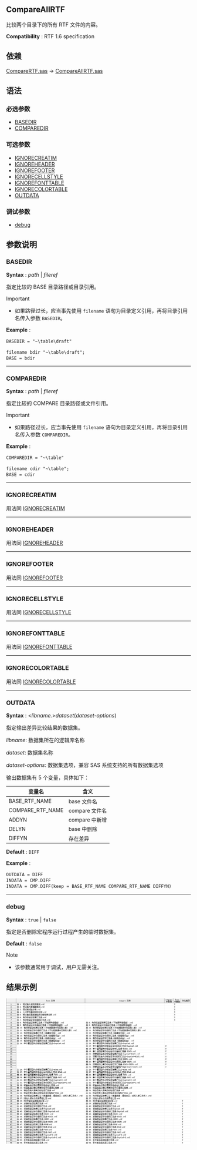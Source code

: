 ## CompareAllRTF

比较两个目录下的所有 RTF 文件的内容。

**Compatibility** : RTF 1.6 specification

## 依赖

[CompareRTF.sas](CompareRTF.md) -> [CompareAllRTF.sas](CompareAllRTF.md)

## 语法

### 必选参数

- [BASEDIR](#basedir)
- [COMPAREDIR](#comparedir)

### 可选参数

- [IGNORECREATIM](#ignorecreatim)
- [IGNOREHEADER](#ignoreheader)
- [IGNOREFOOTER](#ignorefooter)
- [IGNORECELLSTYLE](#ignorecellstyle)
- [IGNOREFONTTABLE](#ignorefonttable)
- [IGNORECOLORTABLE](#ignorecolortable)
- [OUTDATA](#outdata)

### 调试参数

- [debug](#debug)

## 参数说明

### BASEDIR

**Syntax** : _path_ | _fileref_

指定比较的 BASE 目录路径或目录引用。

> [!IMPORTANT]
>
> - 如果路径过长，应当事先使用 `filename` 语句为目录定义引用，再将目录引用名传入参数 `BASEDIR`。

**Example** :

```sas
BASEDIR = "~\table\draft"
```

```sas
filename bdir "~\table\draft";
BASE = bdir
```

---

### COMPAREDIR

**Syntax** : _path_ | _fileref_

指定比较的 COMPARE 目录路径或文件引用。

> [!IMPORTANT]
>
> - 如果路径过长，应当事先使用 `filename` 语句为目录定义引用，再将目录引用名传入参数 `COMPAREDIR`。

**Example** :

```sas
COMPAREDIR = "~\table"
```

```sas
filename cdir "~\table";
BASE = cdir
```

---

### IGNORECREATIM

用法同 [IGNORECREATIM](./CompareRTF.md#ignorecreatim)

---

### IGNOREHEADER

用法同 [IGNOREHEADER](./CompareRTF.md#ignoreheader)

---

### IGNOREFOOTER

用法同 [IGNOREFOOTER](./CompareRTF.md#ignorefooter)

---

### IGNORECELLSTYLE

用法同 [IGNORECELLSTYLE](./CompareRTF.md#ignorecellstyle)

---

### IGNOREFONTTABLE

用法同 [IGNOREFONTTABLE](./CompareRTF.md#ignorefonttable)

---

### IGNORECOLORTABLE

用法同 [IGNORECOLORTABLE](./CompareRTF.md#ignorecolortable)

---

### OUTDATA

**Syntax** : <_libname._>_dataset_(_dataset-options_)

指定输出差异比较结果的数据集。

_libname_: 数据集所在的逻辑库名称

_dataset_: 数据集名称

_dataset-options_: 数据集选项，兼容 SAS 系统支持的所有数据集选项

输出数据集有 5 个变量，具体如下：

| 变量名           | 含义           |
| ---------------- | -------------- |
| BASE_RTF_NAME    | base 文件名    |
| COMPARE_RTF_NAME | compare 文件名 |
| ADDYN            | compare 中新增 |
| DELYN            | base 中删除    |
| DIFFYN           | 存在差异       |

**Default** : `DIFF`

**Example** :

```sas
OUTDATA = DIFF
INDATA = CMP.DIFF
INDATA = CMP.DIFF(keep = BASE_RTF_NAME COMPARE_RTF_NAME DIFFYN)
```

---

### debug

**Syntax** : `true` | `false`

指定是否删除宏程序运行过程产生的临时数据集。

**Default** : `false`

> [!NOTE]
>
> - 该参数通常用于调试，用户无需关注。

## 结果示例

![](./assets/CompareAllRTF-regular-result.png)
